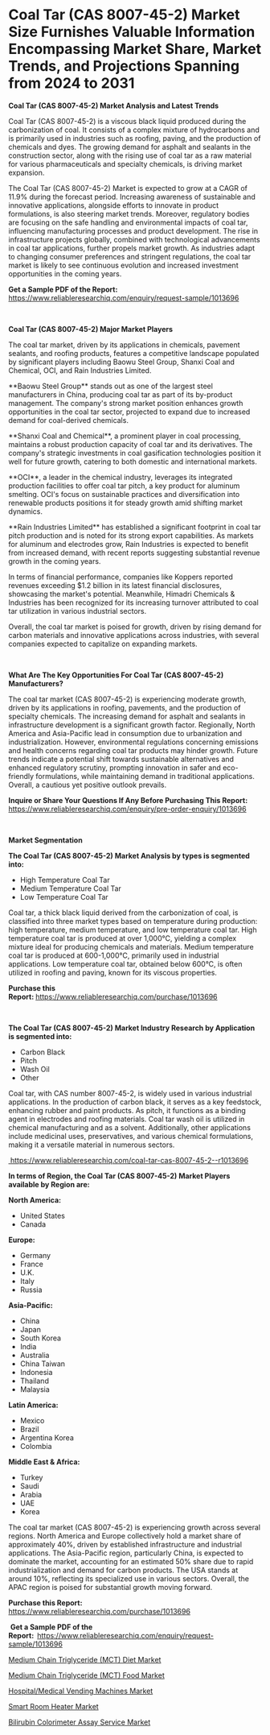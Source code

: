 <p><h1>Coal Tar (CAS 8007-45-2) Market Size Furnishes Valuable Information Encompassing Market Share, Market Trends, and Projections Spanning from 2024 to 2031</h1></p><p><strong>Coal Tar (CAS 8007-45-2) Market Analysis and Latest Trends</strong></p>
<p><p>Coal Tar (CAS 8007-45-2) is a viscous black liquid produced during the carbonization of coal. It consists of a complex mixture of hydrocarbons and is primarily used in industries such as roofing, paving, and the production of chemicals and dyes. The growing demand for asphalt and sealants in the construction sector, along with the rising use of coal tar as a raw material for various pharmaceuticals and specialty chemicals, is driving market expansion.</p><p>The Coal Tar (CAS 8007-45-2) Market is expected to grow at a CAGR of 11.9% during the forecast period. Increasing awareness of sustainable and innovative applications, alongside efforts to innovate in product formulations, is also steering market trends. Moreover, regulatory bodies are focusing on the safe handling and environmental impacts of coal tar, influencing manufacturing processes and product development. The rise in infrastructure projects globally, combined with technological advancements in coal tar applications, further propels market growth. As industries adapt to changing consumer preferences and stringent regulations, the coal tar market is likely to see continuous evolution and increased investment opportunities in the coming years.</p></p>
<p><strong>Get a Sample PDF of the Report:&nbsp;</strong> <a href="https://www.reliableresearchiq.com/enquiry/request-sample/1013696?utm_campaign=104&utm_medium=2&utm_source=Github&utm_content=ia&utm_term=10102024&utm_id=coal-tar-cas-8007-45-2">https://www.reliableresearchiq.com/enquiry/request-sample/1013696</a></p>
<p>&nbsp;</p>
<p><strong>Coal Tar (CAS 8007-45-2) Major Market Players</strong></p>
<p><p>The coal tar market, driven by its applications in chemicals, pavement sealants, and roofing products, features a competitive landscape populated by significant players including Baowu Steel Group, Shanxi Coal and Chemical, OCI, and Rain Industries Limited. </p><p>**Baowu Steel Group** stands out as one of the largest steel manufacturers in China, producing coal tar as part of its by-product management. The company's strong market position enhances growth opportunities in the coal tar sector, projected to expand due to increased demand for coal-derived chemicals.</p><p>**Shanxi Coal and Chemical**, a prominent player in coal processing, maintains a robust production capacity of coal tar and its derivatives. The company's strategic investments in coal gasification technologies position it well for future growth, catering to both domestic and international markets.</p><p>**OCI**, a leader in the chemical industry, leverages its integrated production facilities to offer coal tar pitch, a key product for aluminum smelting. OCI's focus on sustainable practices and diversification into renewable products positions it for steady growth amid shifting market dynamics.</p><p>**Rain Industries Limited** has established a significant footprint in coal tar pitch production and is noted for its strong export capabilities. As markets for aluminum and electrodes grow, Rain Industries is expected to benefit from increased demand, with recent reports suggesting substantial revenue growth in the coming years.</p><p>In terms of financial performance, companies like Koppers reported revenues exceeding $1.2 billion in its latest financial disclosures, showcasing the market's potential. Meanwhile, Himadri Chemicals & Industries has been recognized for its increasing turnover attributed to coal tar utilization in various industrial sectors.</p><p>Overall, the coal tar market is poised for growth, driven by rising demand for carbon materials and innovative applications across industries, with several companies expected to capitalize on expanding markets.</p></p>
<p>&nbsp;</p>
<p><strong>What Are The Key Opportunities For Coal Tar (CAS 8007-45-2) Manufacturers?</strong></p>
<p><p>The coal tar market (CAS 8007-45-2) is experiencing moderate growth, driven by its applications in roofing, pavements, and the production of specialty chemicals. The increasing demand for asphalt and sealants in infrastructure development is a significant growth factor. Regionally, North America and Asia-Pacific lead in consumption due to urbanization and industrialization. However, environmental regulations concerning emissions and health concerns regarding coal tar products may hinder growth. Future trends indicate a potential shift towards sustainable alternatives and enhanced regulatory scrutiny, prompting innovation in safer and eco-friendly formulations, while maintaining demand in traditional applications. Overall, a cautious yet positive outlook prevails.</p></p>
<p><strong>Inquire or Share Your Questions If Any Before Purchasing This Report:</strong> <a href="https://www.reliableresearchiq.com/enquiry/pre-order-enquiry/1013696?utm_campaign=104&utm_medium=2&utm_source=Github&utm_content=ia&utm_term=10102024&utm_id=coal-tar-cas-8007-45-2">https://www.reliableresearchiq.com/enquiry/pre-order-enquiry/1013696</a></p>
<p>&nbsp;</p>
<p><strong>Market Segmentation</strong></p>
<p><strong>The Coal Tar (CAS 8007-45-2) Market Analysis by types is segmented into:</strong></p>
<p><ul><li>High Temperature Coal Tar</li><li>Medium Temperature Coal Tar</li><li>Low Temperature Coal Tar</li></ul></p>
<p><p>Coal tar, a thick black liquid derived from the carbonization of coal, is classified into three market types based on temperature during production: high temperature, medium temperature, and low temperature coal tar. High temperature coal tar is produced at over 1,000°C, yielding a complex mixture ideal for producing chemicals and materials. Medium temperature coal tar is produced at 600-1,000°C, primarily used in industrial applications. Low temperature coal tar, obtained below 600°C, is often utilized in roofing and paving, known for its viscous properties.</p></p>
<p><strong>Purchase this Report:&nbsp;</strong><a href="https://www.reliableresearchiq.com/purchase/1013696?utm_campaign=104&utm_medium=2&utm_source=Github&utm_content=ia&utm_term=10102024&utm_id=coal-tar-cas-8007-45-2">https://www.reliableresearchiq.com/purchase/1013696</a></p>
<p>&nbsp;</p>
<p><strong>The Coal Tar (CAS 8007-45-2) Market Industry Research by Application is segmented into:</strong></p>
<p><ul><li>Carbon Black</li><li>Pitch</li><li>Wash Oil</li><li>Other</li></ul></p>
<p><p>Coal tar, with CAS number 8007-45-2, is widely used in various industrial applications. In the production of carbon black, it serves as a key feedstock, enhancing rubber and paint products. As pitch, it functions as a binding agent in electrodes and roofing materials. Coal tar wash oil is utilized in chemical manufacturing and as a solvent. Additionally, other applications include medicinal uses, preservatives, and various chemical formulations, making it a versatile material in numerous sectors.</p></p>
<p><a href="https://www.reliableresearchiq.com/coal-tar-cas-8007-45-2--r1013696?utm_campaign=104&utm_medium=2&utm_source=Github&utm_content=ia&utm_term=10102024&utm_id=coal-tar-cas-8007-45-2">&nbsp;https://www.reliableresearchiq.com/coal-tar-cas-8007-45-2--r1013696</a></p>
<p><strong>In terms of Region, the Coal Tar (CAS 8007-45-2) Market Players available by Region are:</strong></p>
<p>
    <p> <strong> North America: </strong>
        <ul>
            <li>United States</li>
            <li>Canada</li>
        </ul>
        </p> 
    <p> <strong> Europe: </strong>
        <ul>
            <li>Germany</li>
            <li>France</li>
            <li>U.K.</li>
            <li>Italy</li>
            <li>Russia</li>
        </ul>
        </p> 
    <p> <strong> Asia-Pacific: </strong>
        <ul>
            <li>China</li>
            <li>Japan</li>
            <li>South Korea</li>
            <li>India</li>
            <li>Australia</li>
            <li>China Taiwan</li>
            <li>Indonesia</li>
            <li>Thailand</li>
            <li>Malaysia</li>
        </ul>
        </p> 
    <p> <strong> Latin America: </strong>
        <ul>
            <li>Mexico</li>
            <li>Brazil</li>
            <li>Argentina Korea</li>
            <li>Colombia</li>
        </ul>
        </p> 
    <p> <strong> Middle East & Africa: </strong>
        <ul>
            <li>Turkey</li>
            <li>Saudi</li>
            <li>Arabia</li>
            <li>UAE</li>
            <li>Korea</li>
        </ul>
    </p>
    </p>
<p><p>The coal tar market (CAS 8007-45-2) is experiencing growth across several regions. North America and Europe collectively hold a market share of approximately 40%, driven by established infrastructure and industrial applications. The Asia-Pacific region, particularly China, is expected to dominate the market, accounting for an estimated 50% share due to rapid industrialization and demand for carbon products. The USA stands at around 10%, reflecting its specialized use in various sectors. Overall, the APAC region is poised for substantial growth moving forward.</p></p>
<p><strong>Purchase this Report: </strong><a href="https://www.reliableresearchiq.com/purchase/1013696?utm_campaign=104&utm_medium=2&utm_source=Github&utm_content=ia&utm_term=10102024&utm_id=coal-tar-cas-8007-45-2">https://www.reliableresearchiq.com/purchase/1013696</a></p>
<p>&nbsp;<strong>Get a Sample PDF of the Report:&nbsp;&nbsp;</strong><a href="https://www.reliableresearchiq.com/enquiry/request-sample/1013696?utm_campaign=104&utm_medium=2&utm_source=Github&utm_content=ia&utm_term=10102024&utm_id=coal-tar-cas-8007-45-2">https://www.reliableresearchiq.com/enquiry/request-sample/1013696</a></p>
<p><strong></strong></p>
<p><p><a href="https://issuu.com/reportprime-2/docs/medium-chain-triglyceride-mct-diet-_ab20e9599252f1?utm_campaign=104&utm_medium=2&utm_source=Github&utm_content=ia&utm_term=10102024&utm_id=coal-tar-cas-8007-45-2">Medium Chain Triglyceride (MCT) Diet Market</a></p><p><a href="https://issuu.com/reportprime-2/docs/medium-chain-triglyceride-mct-food-_d811f43f05690b?utm_campaign=104&utm_medium=2&utm_source=Github&utm_content=ia&utm_term=10102024&utm_id=coal-tar-cas-8007-45-2">Medium Chain Triglyceride (MCT) Food Market</a></p><p><a href="https://github.com/lourdestd6bs/Market-Research-Report-List-1/blob/main/hospitalmedical-vending-machines-market.md?utm_campaign=104&utm_medium=2&utm_source=Github&utm_content=ia&utm_term=10102024&utm_id=coal-tar-cas-8007-45-2">Hospital/Medical Vending Machines Market</a></p><p><a href="https://github.com/tenoreduwagley4rt/Market-Research-Report-List-1/blob/main/smart-room-heater-market.md?utm_campaign=104&utm_medium=2&utm_source=Github&utm_content=ia&utm_term=10102024&utm_id=coal-tar-cas-8007-45-2">Smart Room Heater Market</a></p><p><a href="https://www.linkedin.com/pulse/global-bilirubin-colorimeter-assay-service-market-product-nagpc?utm_campaign=104&utm_medium=2&utm_source=Github&utm_content=ia&utm_term=10102024&utm_id=coal-tar-cas-8007-45-2">Bilirubin Colorimeter Assay Service Market</a></p></p>